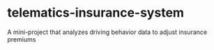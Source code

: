 # telematics-insurance-system
A mini-project that analyzes driving behavior data to adjust insurance premiums
